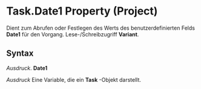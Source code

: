 
# Task.Date1 Property (Project)

Dient zum Abrufen oder Festlegen des Werts des benutzerdefinierten Felds  **Date1** für den Vorgang. Lese-/Schreibzugriff **Variant**.


## Syntax

 _Ausdruck_. **Date1**

 _Ausdruck_ Eine Variable, die ein **Task** -Objekt darstellt.

